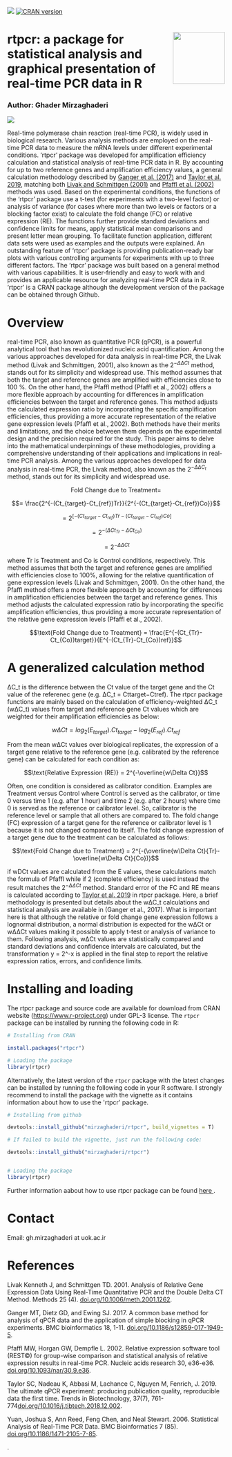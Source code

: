 


[![](https://cranlogs.r-pkg.org/badges/grand-total/rtpcr)](https://cran.rstudio.com/web/packages/rtpcr/index.html)
[![CRAN version](http://www.r-pkg.org/badges/version/rtpcr)](https://cran.r-project.org/web/packages/rtpcr/index.html)
  
#  <a href="https://cran.r-project.org/web/packages/rtpcr/index.html"><img src="man/figures/logo.jpg" align="right" height="120" /></a>

# rtpcr: a package for statistical analysis and graphical presentation of real-time PCR data in R
### Author: Ghader Mirzaghaderi


<a href="man/figures/rtpcr-package.pdf"><img src="man/figures/rtpcr.jpg"/></a>  



Real-time polymerase chain reaction (real-time PCR), is widely used in biological research. Various analysis methods are employed on the real-time PCR data to measure the mRNA levels under different experimental conditions. 
‘rtpcr’ package was developed for amplification efficiency calculation and statistical analysis of real-time PCR data in R. By accounting for up to two reference genes and amplification efficiency values, a general calculation methodology described by <a href="https://doi.org/10.1186/s12859-017-1949-5">Ganger et al. (2017)</a>
and <a href="https://doi.org/10.1016/j.tibtech.2018.12.002">Taylor et al. 2019</a>, matching both <a href="https://doi.org/10.1006/meth.2001.1262">Livak and Schmittgen (2001)</a> and <a href="https://doi.org/10.1093/nar/30.9.e36">Pfaffl et al. (2002) </a> methods was used. Based on the experimental conditions, the functions of the ‘rtpcr’ package use a t-test (for experiments with a two-level factor) or analysis of variance (for cases where more than two levels or factors or a blocking factor exist) to calculate the fold change (FC) or relative expression (RE). The functions further provide standard deviations and confidence limits for means, apply statistical mean comparisons and present letter mean grouping. To facilitate function application, different data sets were used as examples and the outputs were explained. An outstanding feature of ‘rtpcr’ package is providing publication-ready bar plots with various controlling arguments for experiments with up to three different factors. 
The ‘rtpcr’ package was built based on a general method with various capabilities. It is user-friendly and easy to work with and provides an applicable resource for analyzing real-time PCR data in R. ‘rtpcr’ is a CRAN package although the development version of the package can be obtained through Github.


# Overview

real-time PCR, also known as quantitative PCR (qPCR), is a powerful analytical tool that has revolutionized nucleic acid quantification. Among the various approaches developed for data analysis in real-time PCR, the Livak method (Livak and Schmittgen, 2001), also known as the $2^{-ΔΔCt}$ method, stands out for its simplicity and widespread use. This method assumes that both the target and reference genes are amplified with efficiencies close to 100 %. On the other hand, the Pfaffl method (Pfaffl et al., 2002) offers a more flexible approach by accounting for differences in amplification efficiencies between the target and reference genes. This method adjusts the calculated expression ratio by incorporating the specific amplification efficiencies, thus providing a more accurate representation of the relative gene expression levels (Pfaffl et al., 2002). Both methods have their merits and limitations, and the choice between them depends on the experimental design and the precision required for the study. This paper aims to delve into the mathematical underpinnings of these methodologies, providing a comprehensive understanding of their applications and implications in real-time PCR analysis. Among the various approaches developed for data analysis in real-time PCR, the Livak method, also known as the $2^{-\Delta\Delta C_t}$ method, stands out for its simplicity and widespread use.


$$\text{Fold Change due to Treatment} = $$

$$= \frac{2^{-(Ct_{target}-Ct_{ref})Tr}}{2^{-(Ct_{target}-Ct_{ref})Co}}$$

$$= 2^{[-(Ct_{target}-Ct_{ref})Tr - (Ct_{target}-Ct_{ref})Co]}$$

$$= 2^{-(ΔCt_{Tr} - ΔCt_{Co})}$$

$$= 2^{-ΔΔCt}$$



where Tr is Treatment and Co is Control conditions, respectively. This method assumes that both the target and reference genes are amplified with efficiencies close to 100%, allowing for the relative quantification of gene expression levels (Livak and Schmittgen, 2001). On the other hand, the Pfaffl method offers a more flexible approach by accounting for differences in amplification efficiencies between the target and reference genes. This method adjusts the calculated expression ratio by incorporating the specific amplification efficiencies, thus providing a more accurate representation of the relative gene expression levels (Pfaffl et al., 2002).


$$\text{Fold Change due to Treatment} = \frac{E^{-(Ct_{Tr}-Ct_{Co})target}}{E^{-(Ct_{Tr}-Ct_{Co})ref}}$$

# A generalized calculation method

ΔC_t is the difference between the Ct value of the target gene and the Ct value of the referenec gene (e.g. ΔC_t = Cttarget−Ctref). The rtpcr package functions are mainly based on the calculation of efficiency-weighted ΔC_t (wΔC_t) values from target and reference gene Ct values which are weighted for their amplification efficiencies as below:


$$wΔCt = log_{2}(E_{target}).Ct_{target} - log_{2}(E_{ref}).Ct_{ref}$$

From the mean wΔCt values over biological replicates, the expression of a target gene relative to the reference gene (e.g. calibrated by the reference gene) can be calculated for each condition as:

$$\text{Relative Expression (RE)} = 2^{-\overline{w\Delta Ct}}$$

Often, one condition is considered as calibrator condition. Examples are Treatment versus Control where Control is served as the calibrator, or time 0 versus time 1 (e.g. after 1 hour) and time 2 (e.g. after 2 hours) where time 0 is served as the reference or calibrator level. So, calibrator is the reference level or sample that all others are compared to. The fold change (FC) expression of a target gene for the reference or calibrator level is 1 because it is not changed compared to itself. The fold change expression of a target gene due to the treatment can be calculated as follows: 


$$\text{Fold Change due to Treatment} = 2^{-(\overline{w\Delta Ct}{Tr}-\overline{w\Delta Ct}{Co})}$$

if wDCt values are calculated from the E values, these calculations match the formula of Pfaffl while if 2 (complete efficiency) is used instead the result matches the $2^{-ΔΔCt}$ method. Standard error of the FC and RE means is calculated according to <a href="https://doi.org/10.1016/j.tibtech.2018.12.002">Taylor et al. 2019</a> in rtpcr package. Here, a brief methodology is presented but details about the wΔC_t  calculations and statistical analysis are available in (Ganger et al., 2017). What is important here is that although the relative or fold change gene expression follows a lognormal distribution, a normal distribution is expected for the wΔCt or wΔΔCt values making it possible to apply t-test or analysis of variance to them. Following analysis, wΔCt values are statistically compared and standard deviations and confidence intervals are calculated, but the transformation y = 2^-x is applied in the final step to report the relative expression ratios, errors, and confidence limits.

# Installing and loading

The rtpcr package and source code are available for download from CRAN website (https://www.r-project.org) under GPL-3 license. The `rtpcr` package can be installed by running the following code in R:

```r
# Installing from CRAN

install.packages("rtpcr")

# Loading the package
library(rtpcr)
```


Alternatively, the latest version of the `rtpcr` package with the latest changes can be installed by running the following code in your R software. I strongly recommend to install the package with the vignette as it contains information about how to use the 'rtpcr' package.  

```r
# Installing from github

devtools::install_github("mirzaghaderi/rtpcr", build_vignettes = T)

# If failed to build the vignette, just run the following code:

devtools::install_github("mirzaghaderi/rtpcr")


# Loading the package
library(rtpcr)
```


Further information aabout how to use rtpcr package can be found 
<a href="https://github.com/mirzaghaderi/rtpcr/blob/v1.0.5/vignettes/vignette.html">here </a>.



# Contact 
Email: gh.mirzaghaderi at uok.ac.ir


# References
Livak Kenneth J, and Schmittgen TD. 2001. Analysis of Relative Gene Expression Data Using Real-Time Quantitative PCR and the Double Delta CT Method. Methods 25 (4). <a href="https://doi.org/10.1006/meth.2001.1262">doi.org/10.1006/meth.2001.1262</a>.


Ganger MT, Dietz GD, and Ewing SJ. 2017. A common base method for analysis of qPCR data and the application of simple blocking in qPCR experiments. BMC bioinformatics 18, 1-11. <a href="https://doi.org/10.1186/s12859-017-1949-5">doi.org/10.1186/s12859-017-1949-5</a>.

Pfaffl MW, Horgan GW, Dempfle L. 2002. Relative expression software tool (REST©) for group-wise comparison and statistical analysis of relative expression results in real-time PCR. Nucleic acids research 30, e36-e36. <a href="https://doi.org/10.1093/nar/30.9.e36">doi.org/10.1093/nar/30.9.e36</a>.


Taylor SC, Nadeau K, Abbasi M, Lachance C, Nguyen M, Fenrich, J. 2019. The ultimate qPCR experiment: producing publication quality, reproducible data the first time. Trends in Biotechnology, 37(7), 761-774<a href="https://doi.org/10.1016/j.tibtech.2018.12.002">doi.org/10.1016/j.tibtech.2018.12.002</a>.


Yuan, Joshua S, Ann Reed, Feng Chen, and Neal Stewart. 2006. Statistical Analysis of Real-Time PCR Data. BMC Bioinformatics 7 (85). <a href="https://doi.org/10.1186/1471-2105-7-85">doi.org/10.1186/1471-2105-7-85</a>.


.
